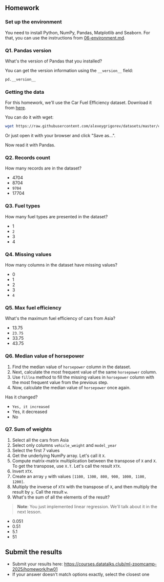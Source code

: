 ## Homework

### Set up the environment

You need to install Python, NumPy, Pandas, Matplotlib and Seaborn. For that, you can use the instructions from
[06-environment.md](../../../01-intro/06-environment.md).

### Q1. Pandas version

What's the version of Pandas that you installed?

You can get the version information using the `__version__` field:

```python
pd.__version__
```

### Getting the data 

For this homework, we'll use the Car Fuel Efficiency dataset. Download it from <a href='https://raw.githubusercontent.com/alexeygrigorev/datasets/master/car_fuel_efficiency.csv'>here</a>.

You can do it with wget:
```bash
wget https://raw.githubusercontent.com/alexeygrigorev/datasets/master/car_fuel_efficiency.csv
```

Or just open it with your browser and click "Save as...".

Now read it with Pandas.

### Q2. Records count

How many records are in the dataset?

- 4704
- 8704
- `9704`
- 17704

### Q3. Fuel types

How many fuel types are presented in the dataset?

- 1
- `2`
- 3
- 4

### Q4. Missing values

How many columns in the dataset have missing values?

- 0
- 1
- 2
- 3
- `4`

### Q5. Max fuel efficiency

What's the maximum fuel efficiency of cars from Asia?

- 13.75
- `23.75`
- 33.75
- 43.75

### Q6. Median value of horsepower



1. Find the median value of `horsepower` column in the dataset.
2. Next, calculate the most frequent value of the same `horsepower` column.
3. Use `fillna` method to fill the missing values in `horsepower` column with the most frequent value from the previous step.
4. Now, calculate the median value of `horsepower` once again.

Has it changed?


- `Yes, it increased`
- Yes, it decreased
- No


### Q7. Sum of weights

1. Select all the cars from Asia
2. Select only columns `vehicle_weight` and `model_year`
3. Select the first 7 values
4. Get the underlying NumPy array. Let's call it `X`.
5. Compute matrix-matrix multiplication between the transpose of `X` and `X`. To get the transpose, use `X.T`. Let's call the result `XTX`.
6. Invert `XTX`.
7. Create an array `y` with values `[1100, 1300, 800, 900, 1000, 1100, 1200]`.
8. Multiply the inverse of `XTX` with the transpose of `X`, and then multiply the result by `y`. Call the result `w`.
9. What's the sum of all the elements of the result?

> **Note**: You just implemented linear regression. We'll talk about it in the next lesson.

- 0.051
- 0.51
- 5.1
- 51


## Submit the results

* Submit your results here: https://courses.datatalks.club/ml-zoomcamp-2025/homework/hw01
* If your answer doesn't match options exactly, select the closest one
